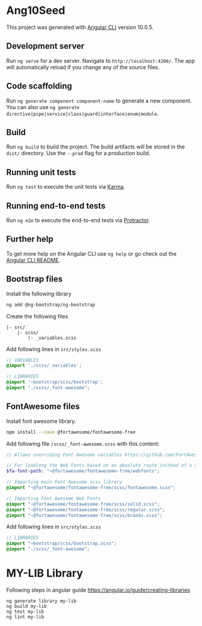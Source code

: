 # Ang10Seed

This project was generated with [Angular CLI](https://github.com/angular/angular-cli) version 10.0.5.

## Development server

Run `ng serve` for a dev server. Navigate to `http://localhost:4200/`. The app will automatically reload if you change any of the source files.

## Code scaffolding

Run `ng generate component component-name` to generate a new component. You can also use `ng generate directive|pipe|service|class|guard|interface|enum|module`.

## Build

Run `ng build` to build the project. The build artifacts will be stored in the `dist/` directory. Use the `--prod` flag for a production build.

## Running unit tests

Run `ng test` to execute the unit tests via [Karma](https://karma-runner.github.io).

## Running end-to-end tests

Run `ng e2e` to execute the end-to-end tests via [Protractor](http://www.protractortest.org/).

## Further help

To get more help on the Angular CLI use `ng help` or go check out the [Angular CLI README](https://github.com/angular/angular-cli/blob/master/README.md).


## Bootstrap files
Install the following library
```sh
ng add @ng-bootstrap/ng-bootstrap
```

Create the following files
```
|- src/
    |- scss/
        |- _variables.scss
```
Add following lines in `src/styles.scss`
```SCSS
// VARIABLES
@import './scss/_variables';

// LIBRARIES
@import '~bootstrap/scss/bootstrap';
@import "./scss/_font-awesome";
```

## FontAwesome files
Install font awesome library. 
```sh
npm install --save @fortawesome/fontawesome-free
```
Add following file `/scss/_font-awesome.scss` with this content:
```SCSS 
// Allows overriding Font Awesome variables https://github.com/FortAwesome/Font-Awesome/blob/master/web-fonts-with-css/scss/_variables.scss

// For loadiong the Web Fonts based on an absolute route instead of a relative route
$fa-font-path: "~@fortawesome/fontawesome-free/webfonts";

// Importing main Font Awesome scss library
@import "~@fortawesome/fontawesome-free/scss/fontawesome.scss";

// Importing Font Awesome Web Fonts
@import "~@fortawesome/fontawesome-free/scss/solid.scss";
@import "~@fortawesome/fontawesome-free/scss/regular.scss";
@import "~@fortawesome/fontawesome-free/scss/brands.scss";
```
Add following lines in `src/styles.scss`
```SCSS
// LIBRARIES
@import "~bootstrap/scss/bootstrap.scss";
@import "./scss/_font-awesome";
```

# MY-LIB Library
Following steps in angular guide
https://angular.io/guide/creating-libraries

```
ng generate library my-lib
ng build my-lib
ng test my-lib
ng lint my-lib
```
